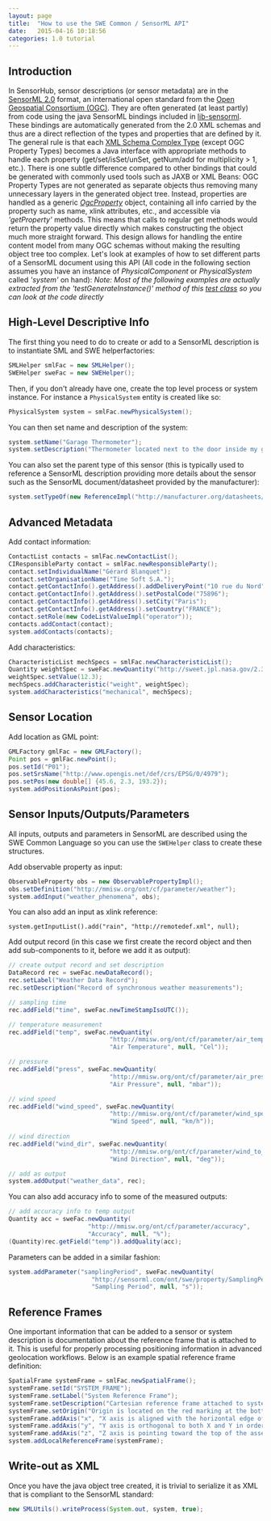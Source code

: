 ```yaml
---
layout: page
title:  "How to use the SWE Common / SensorML API"
date:   2015-04-16 10:18:56
categories: 1.0 tutorial
---
```



## Introduction

In SensorHub, sensor descriptions (or sensor metadata) are in the [SensorML 2.0](http://www.opengeospatial.org/standards/sensorml) format, an international open standard from the [Open Geospatial Consortium (OGC)](http://www.opengeospatial.org). They are often generated (at least partly) from code using the java SensorML bindings included in [lib-sensorml](https://github.com/sensiasoft/lib-sensorml).
These bindings are automatically generated from the 2.0 XML schemas and thus are a direct reflection of the types and properties that are defined by it. The general rule is that each [XML Schema Complex Type](http://www.w3.org/TR/xmlschema-1/#Complex_Type_Definitions) (except OGC Property Types) becomes a Java interface with appropriate methods to handle each property (get/set/isSet/unSet, getNum/add for multiplicity > 1, etc.).
There is one subtle difference compared to other bindings that could be generated with commonly used tools such as JAXB or XML Beans: OGC Property Types are not generated as separate objects thus removing many unnecessary layers in the generated object tree. Instead, properties are handled as a generic [_OgcProperty_](https://github.com/sensiasoft/lib-swe-common/blob/master/swe-common-core/src/main/java/net/opengis/OgcProperty.java) object, containing all info carried by the property such as name, xlink attributes, etc., and accessible via _'getProperty'_ methods. This means that calls to regular get methods would return the property value directly which makes constructing the object much more straight forward. This design allows for handling the entire content model from many OGC schemas without making the resulting object tree too complex.
Let's look at examples of how to set different parts of a SensorML document using this API (All code in the following section assumes you have an instance of _PhysicalComponent_ or _PhysicalSystem_ called _'system'_ on hand):
_Note: Most of the following examples are actually extracted from the 'testGenerateInstance()' method of this [test class](https://github.com/sensiasoft/lib-sensorml/blob/master/sensorml-core/src/test/java/org/vast/sensorML/TestSmlBindingsV20.java) so you can look at the code directly_


## High-Level Descriptive Info

The first thing you need to do to create or add to a SensorML description is to instantiate SML and SWE helperfactories:

```java
SMLHelper smlFac = new SMLHelper();
SWEHelper sweFac = new SWEHelper();
```

Then, if you don't already have one, create the top level process or system instance. For instance a `PhysicalSystem` entity is created like so:

```java
PhysicalSystem system = smlFac.newPhysicalSystem();
```

You can then set name and description of the system:

```java
system.setName("Garage Thermometer");
system.setDescription("Thermometer located next to the door inside my garage");
```

You can also set the parent type of this sensor (this is typically used to reference a SensorML description providing more details about the sensor such as the SensorML document/datasheet provided by the manufacturer):

```java
system.setTypeOf(new ReferenceImpl("http://manufacturer.org/datasheets/sensor1234.xml"));
```


## Advanced Metadata 

Add contact information:

```java
ContactList contacts = smlFac.newContactList();
CIResponsibleParty contact = smlFac.newResponsibleParty();
contact.setIndividualName("Gérard Blanquet");
contact.setOrganisationName("Time Soft S.A.");
contact.getContactInfo().getAddress().addDeliveryPoint("10 rue du Nord");
contact.getContactInfo().getAddress().setPostalCode("75896");
contact.getContactInfo().getAddress().setCity("Paris");
contact.getContactInfo().getAddress().setCountry("FRANCE");
contact.setRole(new CodeListValueImpl("operator"));
contacts.addContact(contact);
system.addContacts(contacts);
```

Add characteristics:

```java
CharacteristicList mechSpecs = smlFac.newCharacteristicList();
Quantity weightSpec = sweFac.newQuantity("http://sweet.jpl.nasa.gov/2.3/propMass.owl#Mass", "Weight", null, "kg");
weightSpec.setValue(12.3);
mechSpecs.addCharacteristic("weight", weightSpec);
system.addCharacteristics("mechanical", mechSpecs);
```


## Sensor Location

Add location as GML point:

```java
GMLFactory gmlFac = new GMLFactory();
Point pos = gmlFac.newPoint();
pos.setId("P01");
pos.setSrsName("http://www.opengis.net/def/crs/EPSG/0/4979");
pos.setPos(new double[] {45.6, 2.3, 193.2});
system.addPositionAsPoint(pos);
```

## Sensor Inputs/Outputs/Parameters

All inputs, outputs and parameters in SensorML are described using the SWE Common Language so you can use the `SWEHelper` class to create these structures. 

Add observable property as input:

```java
ObservableProperty obs = new ObservablePropertyImpl();
obs.setDefinition("http://mmisw.org/ont/cf/parameter/weather");
system.addInput("weather_phenomena", obs);
```

You can also add an input as xlink reference:

    system.getInputList().add("rain", "http://remotedef.xml", null);


Add output record (in this case we first create the record object and then add sub-components to it, before we add it as output):

```java
// create output record and set description
DataRecord rec = sweFac.newDataRecord();
rec.setLabel("Weather Data Record");
rec.setDescription("Record of synchronous weather measurements");

// sampling time
rec.addField("time", sweFac.newTimeStampIsoUTC());

// temperature measurement
rec.addField("temp", sweFac.newQuantity(
                            "http://mmisw.org/ont/cf/parameter/air_temperature", 
                            "Air Temperature", null, "Cel"));

// pressure
rec.addField("press", sweFac.newQuantity(
                            "http://mmisw.org/ont/cf/parameter/air_pressure_at_sea_level",
                            "Air Pressure", null, "mbar"));

// wind speed
rec.addField("wind_speed", sweFac.newQuantity(
                            "http://mmisw.org/ont/cf/parameter/wind_speed",
                            "Wind Speed", null, "km/h"));
        
// wind direction
rec.addField("wind_dir", sweFac.newQuantity(
                            "http://mmisw.org/ont/cf/parameter/wind_to_direction",
                            "Wind Direction", null, "deg"));

// add as output
system.addOutput("weather_data", rec);
```

You can also add accuracy info to some of the measured outputs:

```java
// add accuracy info to temp output
Quantity acc = sweFac.newQuantity(
                      "http://mmisw.org/ont/cf/parameter/accuracy",
                      "Accuracy", null, "%");
(Quantity)rec.getField("temp")).addQuality(acc);
```

Parameters can be added in a similar fashion:

```java
system.addParameter("samplingPeriod", sweFac.newQuantity(
                       "http://sensorml.com/ont/swe/property/SamplingPeriod",
                       "Sampling Period", null, "s"));
```


## Reference Frames

One important information that can be added to a sensor or system description is documentation about the reference frame that is attached to it. This is useful for properly processing positioning information in advanced geolocation workflows. Below is an example spatial reference frame definition:

```java
SpatialFrame systemFrame = smlFac.newSpatialFrame();
systemFrame.setId("SYSTEM_FRAME");
systemFrame.setLabel("System Reference Frame");
systemFrame.setDescription("Cartesian reference frame attached to system assembly");
systemFrame.setOrigin("Origin is located on the red marking at the bottom of the aluminum chassis");
systemFrame.addAxis("x", "X axis is aligned with the horizontal edge of the chassis (see marking)");
systemFrame.addAxis("y", "Y axis is orthogonal to both X and Y in order to form a direct orthogonal frame");
systemFrame.addAxis("z", "Z axis is pointing toward the top of the assembly, aligned with the vertical edge of the aluminum frame");
system.addLocalReferenceFrame(systemFrame);
```


## Write-out as XML

Once you have the java object tree created, it is trivial to serialize it as XML that is compliant to the SensorML standard:

```java
new SMLUtils().writeProcess(System.out, system, true);
```


